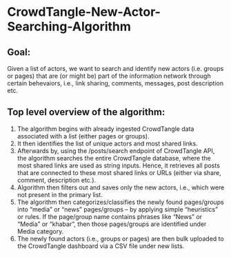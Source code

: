 # CrowdTangle-New-Actor-Searching-Algorithm

## Goal: 
Given a list of actors, we want to search and identify new actors (i.e. groups or pages) that are (or might be) part of the information network through certain behevaiors, i.e., link sharing, comments, messages, post description etc.

## Top level overview of the algorithm:
1.	The algorithm begins with already ingested CrowdTangle data associated with a list (either pages or groups).
2.	It then identifies the list of unique actors and most shared links.
3.	Afterwards by, using the /posts/search endpoint of CrowdTangle API, the algorithm searches the entire CrowdTangle database, where the most shared links are used as string inputs. Hence, it retrieves all posts that are connected to these most shared links or URLs (either via share, comment, description etc.).
4.	Algorithm then filters out and saves only the new actors, i.e., which were not present in the primary list.
5.	The algorithm then categorizes/classifies the newly found pages/groups into “media” or “news” pages/groups – by applying simple “heuristics” or rules. If the page/group name contains phrases like “News” or “Media” or “khabar”, then those pages/groups are identified under Media category.  
6.	The newly found actors (i.e., groups or pages) are then bulk uploaded to the CrowdTangle dashboard via a CSV file under new lists. 
